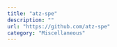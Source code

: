 ```yaml
---
title: "atz-spe"
description: ""
url: "https://github.com/atz-spe"
category: "Miscellaneous"
---
```

